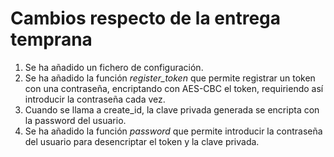 # Cambios respecto de la entrega temprana

1. Se ha añadido un fichero de configuración.
2. Se ha añadido la función _register_token_ que permite registrar un token con una contraseña, encriptando con AES-CBC el token, requiriendo así introducir la contraseña cada vez.
3. Cuando se llama a create_id, la clave privada generada se encripta con la password del usuario.
4. Se ha añadido la función _password_ que permite introducir la contraseña del usuario para desencriptar el token y la clave privada.